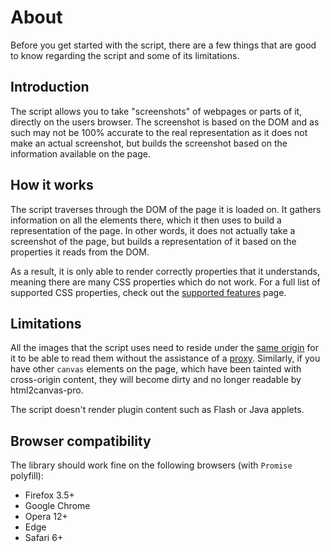 # About

Before you get started with the script, there are a few things that are good to know regarding the 
script and some of its limitations.

## Introduction
The script allows you to take "screenshots" of webpages or parts of it, directly on the users browser.
The screenshot is based on the DOM and as such may not be 100% accurate to the real representation 
as it does not make an actual screenshot, but builds the screenshot based on the information 
available on the page.

## How it works
The script traverses through the DOM of the page it is loaded on. It gathers information on all the elements
there, which it then uses to build a representation of the page. In other words, it does not actually take a
screenshot of the page, but builds a representation of it based on the properties it reads from the DOM.
            
            
As a result, it is only able to render correctly properties that it understands, meaning there are many 
CSS properties which do not work. For a full list of supported CSS properties, check out the 
[supported features](./features) page.

## Limitations
All the images that the script uses need to reside under the [same origin](http://en.wikipedia.org/wiki/Same_origin_policy) 
for it to be able to read them without the assistance of a [proxy](./proxy). Similarly, if you have other `canvas` 
elements on the page, which have been tainted with cross-origin content, they will become dirty and no longer readable by html2canvas-pro.

The script doesn't render plugin content such as Flash or Java applets.

## Browser compatibility

The library should work fine on the following browsers (with `Promise` polyfill):
 - Firefox 3.5+
 - Google Chrome
 - Opera 12+
 - Edge
 - Safari 6+
